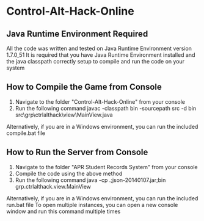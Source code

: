 # Control-Alt-Hack-Online

Java Runtime Environment Required
------------------------------------------------------------------------------
All the code was written and tested on Java Runtime Environment version 1.7.0_51
It is required that you have Java Runtime Environment installed and the java classpath
correctly setup to compile and run the code on your system

How to Compile the Game from Console
------------------------------------------------------------------------------
1. Navigate to the folder "Control-Alt-Hack-Online" from your console
2. Run the following command
javac -classpath bin -sourcepath src -d bin src\grp\ctrlalthack\view\MainView.java

Alternatively, if you are in a Windows environment, you can run the included compile.bat file

How to Run the Server from Console
------------------------------------------------------------------------------
1. Navigate to the folder "APR Student Records System" from your console
2. Compile the code using the above method
3. Run the following command
java -cp .;json-20140107.jar;bin grp.ctrlalthack.view.MainView

Alternatively, if you are in a Windows environment, you can run the included run.bat file
To open multiple instances, you can open a new console window and run this command multiple times